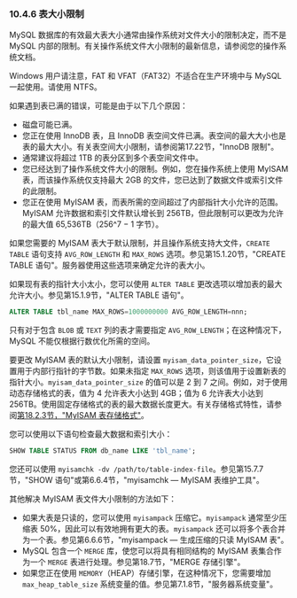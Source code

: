 ### 10.4.6 表大小限制

MySQL 数据库的有效最大表大小通常由操作系统对文件大小的限制决定，而不是 MySQL 内部的限制。有关操作系统文件大小限制的最新信息，请参阅您的操作系统文档。

Windows 用户请注意，FAT 和 VFAT（FAT32）不适合在生产环境中与 MySQL 一起使用。请使用 NTFS。

如果遇到表已满的错误，可能是由于以下几个原因：

- 磁盘可能已满。
- 您正在使用 InnoDB 表，且 InnoDB 表空间文件已满。表空间的最大大小也是表的最大大小。有关表空间大小限制，请参阅第17.22节，"InnoDB 限制"。
- 通常建议将超过 1TB 的表分区到多个表空间文件中。
- 您已经达到了操作系统文件大小的限制。例如，您在操作系统上使用 MyISAM 表，而该操作系统仅支持最大 2GB 的文件，您已达到了数据文件或索引文件的此限制。
- 您正在使用 MyISAM 表，而表所需的空间超过了内部指针大小允许的范围。MyISAM 允许数据和索引文件默认增长到 256TB，但此限制可以更改为允许的最大值 65,536TB（256^7 − 1 字节）。

如果您需要的 MyISAM 表大于默认限制，并且操作系统支持大文件，`CREATE TABLE` 语句支持 `AVG_ROW_LENGTH` 和 `MAX_ROWS` 选项。参见第15.1.20节，"CREATE TABLE 语句"。服务器使用这些选项来确定允许的表大小。

如果现有表的指针大小太小，您可以使用 `ALTER TABLE` 更改选项以增加表的最大允许大小。参见第15.1.9节，"ALTER TABLE 语句"。

```sql
ALTER TABLE tbl_name MAX_ROWS=1000000000 AVG_ROW_LENGTH=nnn;
```

只有对于包含 `BLOB` 或 `TEXT` 列的表才需要指定 `AVG_ROW_LENGTH`；在这种情况下，MySQL 不能仅根据行数优化所需的空间。

要更改 MyISAM 表的默认大小限制，请设置 `myisam_data_pointer_size`，它设置用于内部行指针的字节数。如果未指定 `MAX_ROWS` 选项，则该值用于设置新表的指针大小。`myisam_data_pointer_size` 的值可以是 2 到 7 之间。例如，对于使用动态存储格式的表，值为 4 允许表大小达到 4GB；值为 6 允许表大小达到 256TB。使用固定存储格式的表的最大数据长度更大。有关存储格式特性，请参阅[第18.2.3节，"MyISAM 表存储格式"](18.2.3)。

您可以使用以下语句检查最大数据和索引大小：

```sql
SHOW TABLE STATUS FROM db_name LIKE 'tbl_name';
```

您还可以使用 `myisamchk -dv /path/to/table-index-file`。参见第15.7.7节，"SHOW 语句"或第6.6.4节，"myisamchk — MyISAM 表维护工具"。

其他解决 MyISAM 表文件大小限制的方法如下：

- 如果大表是只读的，您可以使用 `myisampack` 压缩它。`myisampack` 通常至少压缩表 50%，因此可以有效地拥有更大的表。`myisampack` 还可以将多个表合并为一个表。参见第6.6.6节，"myisampack — 生成压缩的只读 MyISAM 表"。
- MySQL 包含一个 `MERGE` 库，使您可以将具有相同结构的 MyISAM 表集合作为一个 `MERGE` 表进行处理。参见第18.7节，"MERGE 存储引擎"。
- 如果您正在使用 `MEMORY`（HEAP）存储引擎，在这种情况下，您需要增加 `max_heap_table_size` 系统变量的值。参见第7.1.8节，"服务器系统变量"。